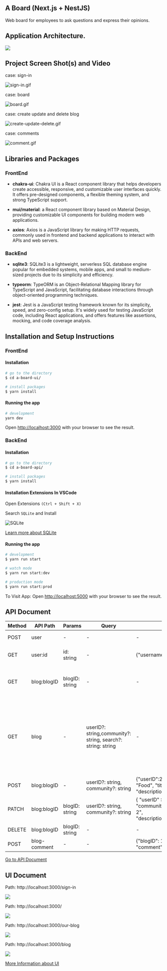## A Board (Next.js + NestJS)

Web board for employees to ask questions and express their opinions.

## Application Architecture.

![](/preview/architecture.png)

## Project Screen Shot(s) and Video

case: sign-in

![sign-in.gif](/preview/sign-in.gif)

case: board

![board.gif](/preview/board.gif)

case: create update and delete blog

![create-update-delete.gif](/preview/create-update-delete.gif)

case: comments

![comment.gif](/preview/comment.gif)

## Libraries and Packages

### FrontEnd

- **chakra-ui**: Chakra UI is a React component library that helps developers create accessible, responsive, and customizable user interfaces quickly. It offers pre-designed components, a flexible theming system, and strong TypeScript support.

- **mui/material**: a React component library based on Material Design, providing customizable UI components for building modern web applications.

- **axios**: Axios is a JavaScript library for making HTTP requests, commonly used in frontend and backend applications to interact with APIs and web servers.

### BackEnd

- **sqlite3**: SQLite3 is a lightweight, serverless SQL database engine popular for embedded systems, mobile apps, and small to medium-sized projects due to its simplicity and efficiency.

- **typeorm**: TypeORM is an Object-Relational Mapping library for TypeScript and JavaScript, facilitating database interactions through object-oriented programming techniques.

- **jest**: Jest is a JavaScript testing framework known for its simplicity, speed, and zero-config setup. It's widely used for testing JavaScript code, including React applications, and offers features like assertions, mocking, and code coverage analysis.

## Installation and Setup Instructions

### FrontEnd

#### Installation

```bash
# go to the directory
$ cd a-board-ui/

# install packages
$ yarn install

```

#### Running the app

```bash
# development
yarn dev

```

Open [http://localhost:3000](http://localhost:3000) with your browser to see the result.

### BackEnd

#### Installation

```bash
# go to the directory
$ cd a-board-api/

# install packages
$ yarn install

```
#### Installation Extensions In VSCode

Open Extensions ``(Ctrl + Shift + X)``

Search ``SQLite`` and Install

![SQLite](a-board-api/asset/SQLite.png)

[Learn more about SQLite](https://github.com/WoradaS/a-board/blob/main/a-board-api/README.md)

#### Running the app
```bash
# development
$ yarn run start

# watch mode
$ yarn run start:dev

# production mode
$ yarn run start:prod
```
To Visit App:
Open [http://localhost:5000](http://localhost:5000) with your browser to see the result.

## API Document

Method |API Path | Params | Query | Body | Response
----- | ----- | ----- | ----- | ----- | ----- |
POST | user | - | - | - |<br>[See more](https://github.com/WoradaS/a-board/blob/main/a-board-api/README.md) |
GET | user:id | id: string | - |{"username": "Sam"}| {"id": 1, "username": "Worada"} |
GET | blog:blogID | blogID: string  | - | - | { "blogID": 1, "userID": "", "community": "", "title": "","description": ""} |
GET | blog | - | userID?: string,community?: string, search?: string: string | - | { "blogID": 3, "userID": 1, "community": "","title": "","description": "","username": "","comments": [{"blogCommentID": 3,"blogID": 3,"userID": 1,"comment": "","username": ""}]} |
POST | blog:blogID | - | userID?: string, community?: string |{"userID":2,"community": "Food", "title":"History 3", "description": ""} | <br>[See more](https://github.com/WoradaS/a-board/blob/main/a-board-api/README.md) |
PATCH | blog:blogID | blogID: string | userID?: string, community?: string |{ "userID" :1, "community": "community","title":"title 2", "description":"description"} | <br>[See more](https://github.com/WoradaS/a-board/blob/main/a-board-api/README.md) |
DELETE | blog:blogID | blogID: string| - | - | <br>[See more](https://github.com/WoradaS/a-board/blob/main/a-board-api/README.md) |
POST | blog-comment | - | - |{"blogID": 1,"userID": 1, "comment": ""} | <br>[See more](https://github.com/WoradaS/a-board/blob/main/a-board-api/README.md) |

[Go to API Document](https://github.com/WoradaS/a-board/blob/main/a-board-api/README.md)

## UI Document

Path: http://localhost:3000/sign-in

![](/preview/moblie/sign-in-page.png)

Path: http://localhost:3000/

![](/preview/moblie/home-page.png)


Path: http://localhost:3000/our-blog

![](/preview/moblie/our-borad-page.png)

Path: http://localhost:3000/blog

![](/preview/moblie/blog.png)

[More Information about UI](https://github.com/WoradaS/a-board/blob/main/a-board-ui/README.md)
